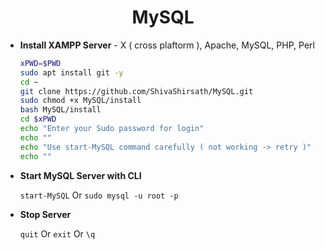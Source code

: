 <h1 align=center>MySQL</h1>

+ **Install XAMPP Server** - X ( cross plaftorm ), Apache, MySQL, PHP, Perl
  ```bash
  xPWD=$PWD
  sudo apt install git -y
  cd ~
  git clone https://github.com/ShivaShirsath/MySQL.git
  sudo chmod +x MySQL/install 
  bash MySQL/install
  cd $xPWD
  echo "Enter your Sudo password for login"
  echo ""
  echo "Use start-MySQL command carefully ( not working -> retry )"
  echo ""
  ```
+ **Start MySQL Server with CLI**

  `start-MySQL` Or `sudo mysql -u root -p`
+ **Stop Server**

  `quit` Or `exit` Or `\q`
 

